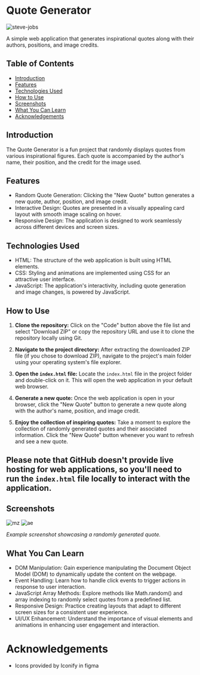 # Quote Generator
![steve-jobs](https://github.com/francismcpc/quote-generator/assets/119109562/f06078ea-e40e-4e4b-8b0e-1c7da73e030b)

A simple web application that generates inspirational quotes along with their authors, positions, and image credits.

## Table of Contents

- [Introduction](#introduction)
- [Features](#features)
- [Technologies Used](#technologies-used)
- [How to Use](#how-to-use)
- [Screenshots](#screenshots)
- [What You Can Learn](#what-you-can-learn)
- [Acknowledgements](#acknowledgements)

## Introduction

The Quote Generator is a fun project that randomly displays quotes from various inspirational figures. Each quote is accompanied by the author's name, their position, and the credit for the image used.

## Features

- Random Quote Generation: Clicking the "New Quote" button generates a new quote, author, position, and image credit.
- Interactive Design: Quotes are presented in a visually appealing card layout with smooth image scaling on hover.
- Responsive Design: The application is designed to work seamlessly across different devices and screen sizes.

## Technologies Used

- HTML: The structure of the web application is built using HTML elements.
- CSS: Styling and animations are implemented using CSS for an attractive user interface.
- JavaScript: The application's interactivity, including quote generation and image changes, is powered by JavaScript.

## How to Use

1. **Clone the repository:** Click on the "Code" button above the file list and select "Download ZIP" or copy the repository URL and use it to clone the repository locally using Git.

2. **Navigate to the project directory:** After extracting the downloaded ZIP file (if you chose to download ZIP), navigate to the project's main folder using your operating system's file explorer.

3. **Open the `index.html` file:** Locate the `index.html` file in the project folder and double-click on it. This will open the web application in your default web browser.

4. **Generate a new quote:** Once the web application is open in your browser, click the "New Quote" button to generate a new quote along with the author's name, position, and image credit.

5. **Enjoy the collection of inspiring quotes:** Take a moment to explore the collection of randomly generated quotes and their associated information. Click the "New Quote" button whenever you want to refresh and see a new quote.

## Please note that GitHub doesn't provide live hosting for web applications, so you'll need to run the `index.html` file locally to interact with the application.

## Screenshots
![mz](https://github.com/francismcpc/quote-generator/assets/119109562/b78ab8ea-291e-41da-9858-ed364099e072)
![ae](https://github.com/francismcpc/quote-generator/assets/119109562/04b5b828-5cba-4f68-817a-6695f5bfda89)

_Example screenshot showcasing a randomly generated quote._

## What You Can Learn

- DOM Manipulation: Gain experience manipulating the Document Object Model (DOM) to dynamically update the content on the webpage.
- Event Handling: Learn how to handle click events to trigger actions in response to user interaction.
- JavaScript Array Methods: Explore methods like Math.random() and array indexing to randomly select quotes from a predefined list.
- Responsive Design: Practice creating layouts that adapt to different screen sizes for a consistent user experience.
- UI/UX Enhancement: Understand the importance of visual elements and animations in enhancing user engagement and interaction.

# Acknowledgements
- Icons provided by Iconify in figma
